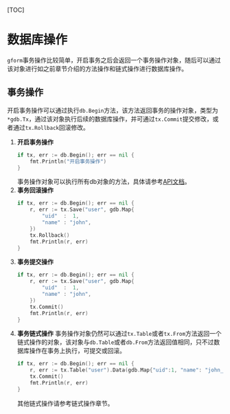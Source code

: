 
[TOC]


# 数据库操作

`gform`事务操作比较简单，开启事务之后会返回一个事务操作对象，随后可以通过该对象进行如之前章节介绍的方法操作和链式操作进行数据库操作。

## 事务操作

开启事务操作可以通过执行```db.Begin```方法，该方法返回事务的操作对象，类型为```*gdb.Tx```，通过该对象执行后续的数据库操作，并可通过```tx.Commit```提交修改，或者通过```tx.Rollback```回滚修改。

1. **开启事务操作**
	```go
    if tx, err := db.Begin(); err == nil {
        fmt.Println("开启事务操作")
    }
    ```
    事务操作对象可以执行所有db对象的方法，具体请参考[API文档](https://godoc.org/github.com/johng-cn/gf/g/database/gdb)。
2. **事务回滚操作**
    ```go
    if tx, err := db.Begin(); err == nil {
        r, err := tx.Save("user", gdb.Map{
            "uid"  :  1,
            "name" : "john",
        })
        tx.Rollback()
        fmt.Println(r, err)
    }
    ```
3. **事务提交操作**
    ```go
    if tx, err := db.Begin(); err == nil {
        r, err := tx.Save("user", gdb.Map{
            "uid"  :  1,
            "name" : "john",
        })
        tx.Commit()
        fmt.Println(r, err)
    }
    ```
4. **事务链式操作**
	事务操作对象仍然可以通过```tx.Table```或者```tx.From```方法返回一个链式操作的对象，该对象与```db.Table```或者```db.From```方法返回值相同，只不过数据库操作在事务上执行，可提交或回滚。
    ```go
    if tx, err := db.Begin(); err == nil {
        r, err := tx.Table("user").Data(gdb.Map{"uid":1, "name": "john_1"}).Save()
        tx.Commit()
        fmt.Println(r, err)
    }
    ```
    其他链式操作请参考链式操作章节。

